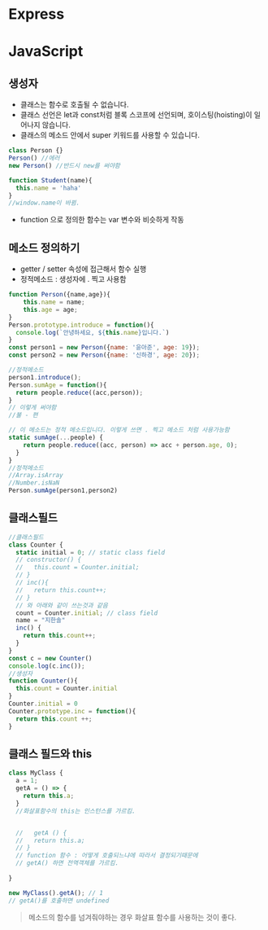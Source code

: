 # Express
# JavaScript
## 생성자
- 클래스는 함수로 호출될 수 없습니다.
- 클래스 선언은 let과 const처럼 블록 스코프에 선언되며, 호이스팅(hoisting)이 일어나지 않습니다.
- 클래스의 메소드 안에서 super 키워드를 사용할 수 있습니다.
```js
class Person {}
Person() //에러
new Person() //반드시 new를 써야함

function Student(name){
  this.name = 'haha'
}
//window.name이 바뀜.
```
- function 으로 정의한 함수는 var 변수와 비슷하게 작동
## 메소드 정의하기
- getter / setter 속성에 접근해서 함수 실행
- 정적메소드 : 생성자에 . 찍고 사용함
```js
function Person({name,age}){
    this.name = name;
    this.age = age;
}
Person.prototype.introduce = function(){
  console.log(`안녕하세요, ${this.name}입니다.`)
}
const person1 = new Person({name: '윤아준', age: 19});
const person2 = new Person({name: '신하경', age: 20});

//정적메소드
person1.introduce();
Person.sumAge = function(){
  return people.reduce((acc,person));
}
// 이렇게 써야함
//불 - 편

// 이 메소드는 정적 메소드입니다. 이렇게 쓰면 . 찍고 메소드 처럼 사용가능함
static sumAge(...people) {
    return people.reduce((acc, person) => acc + person.age, 0);
  }
}
//정적메소드
//Array.isArray
//Number.isNaN
Person.sumAge(person1,person2)
```
## 클래스필드
```js
//클래스필드
class Counter {
  static initial = 0; // static class field
  // constructor() {
  //   this.count = Counter.initial;
  // }
  // inc(){
  //   return this.count++;
  // }
  // 와 아래와 같이 쓰는것과 같음
  count = Counter.initial; // class field
  name = "지한솔"
  inc() {
    return this.count++;
  }
}
const c = new Counter()
console.log(c.inc());
//생성자
function Counter(){
  this.count = Counter.initial
}
Counter.initial = 0
Counter.prototype.inc = function(){
  return this.count ++;
}
```
## 클래스 필드와 this
```js
class MyClass {
  a = 1;
  getA = () => {
    return this.a;
  }
  //화살표함수의 this는 인스턴스를 가르킴.


  //   getA () {
  //   return this.a;
  // }
  // function 함수 : 어떻게 호출되느냐에 따라서 결정되기때문에
  // getA() 하면 전역객체를 가르킴.
  
}

new MyClass().getA(); // 1
// getA()를 호출하면 undefined
```
> 메소드의 함수를 넘겨줘야하는 경우 화살표 함수를 사용하는 것이 좋다.